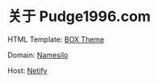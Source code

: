 # 关于 Pudge1996.com

HTML Template: [BOX Theme](https://www.behance.net/gallery/36389511/Box-portfolio-Free-html-template)

Domain: [Namesilo](https://www.namesilo.com/?rid=a13a698xg)

Host: [Netify](https://app.netlify.com/)



